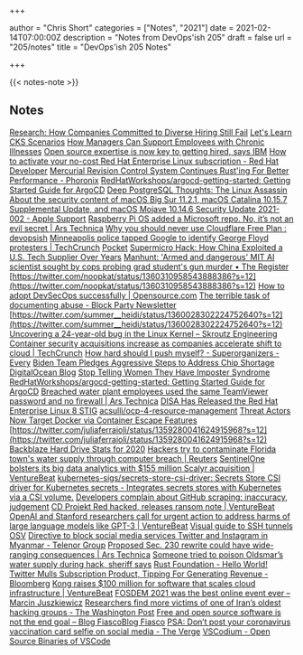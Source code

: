 +++

author = "Chris Short"
categories = ["Notes", "2021"]
date = 2021-02-14T07:00:00Z
description = "Notes from DevOps'ish 205"
draft = false
url = "205/notes"
title = "DevOps'ish 205 Notes"

+++

{{< notes-note >}}

## Notes

[Research: How Companies Committed to Diverse Hiring Still Fail](https://hbr.org/2021/02/research-how-companies-committed-to-diverse-hiring-still-fail)
[Let's Learn CKS Scenarios](https://gumroad.com/l/cksbook)
[How Managers Can Support Employees with Chronic Illnesses](https://hbr.org/2021/02/how-managers-can-support-employees-with-chronic-illnesses)
[Open source expertise is now key to getting hired, says IBM](https://www.businessinsider.com/open-source-ibm-software-developers-programming-2021-2)
[How to activate your no-cost Red Hat Enterprise Linux subscription - Red Hat Developer](https://developers.redhat.com/blog/2021/02/10/how-to-activate-your-no-cost-red-hat-enterprise-linux-subscription/)
[Mercurial Revision Control System Continues Rust'ing For Better Performance - Phoronix](https://www.phoronix.com/scan.php?page=news_item&px=Mercurial-More-Rust-2021)
[RedHatWorkshops/argocd-getting-started: Getting Started Guide for ArgoCD](https://github.com/RedHatWorkshops/argocd-getting-started)
[Deep PostgreSQL Thoughts: The Linux Assassin](https://info.crunchydata.com/blog/deep-postgresql-thoughts-the-linux-assassin)
[About the security content of macOS Big Sur 11.2.1, macOS Catalina 10.15.7 Supplemental Update, and macOS Mojave 10.14.6 Security Update 2021-002 - Apple Support](https://support.apple.com/en-us/HT212177)
[Raspberry Pi OS added a Microsoft repo. No, it’s not an evil secret | Ars Technica](https://arstechnica.com/gadgets/2021/02/raspberry-pi-os-added-a-microsoft-repo-no-its-not-an-evil-secret/)
[Why you should never use Cloudflare Free Plan : devopsish](https://www.reddit.com/r/devopsish/comments/lfhbt6/why_you_should_never_use_cloudflare_free_plan/)
[Minneapolis police tapped Google to identify George Floyd protesters | TechCrunch](https://techcrunch.com/2021/02/06/minneapolis-protests-geofence-warrant/)
[Pocket](https://getpocket.com/my-list)
[Supermicro Hack: How China Exploited a U.S. Tech Supplier Over Years](https://www.bloomberg.com/features/2021-supermicro/)
[Manhunt: 'Armed and dangerous' MIT AI scientist sought by cops probing grad student's gun murder • The Register](https://www.theregister.com/2021/02/12/mit_pan_manhunt/)
[https://twitter.com/noopkat/status/1360310958543888386?s=12](https://twitter.com/noopkat/status/1360310958543888386?s=12)
[How to adopt DevSecOps successfully | Opensource.com](https://opensource.com/article/21/2/devsecops)
[The terrible task of documenting abuse - Block Party Newsletter](https://blog.blockpartyapp.com/p/the-terrible-task-of-documenting)
[https://twitter.com/summer__heidi/status/1360028302224752640?s=12](https://twitter.com/summer__heidi/status/1360028302224752640?s=12)
[Uncovering a 24-year-old bug in the Linux Kernel – Skroutz Engineering](https://engineering.skroutz.gr/blog/uncovering-a-24-year-old-bug-in-the-linux-kernel/)
[Container security acquisitions increase as companies accelerate shift to cloud | TechCrunch](https://techcrunch.com/2021/02/08/container-security-acquisitions-increase-as-companies-accelerate-shift-to-cloud/?guccounter=1)
[How hard should I push myself? - Superorganizers - Every](https://every.to/superorganizers/how-hard-should-i-push-myself)
[Biden Team Pledges Aggressive Steps to Address Chip Shortage](https://www.bloombergquint.com/global-economics/biden-team-pledges-aggressive-steps-to-address-chip-shortage)
[DigitalOcean Blog](https://www.digitalocean.com/blog/welcome-to-navigators/)
[Stop Telling Women They Have Imposter Syndrome](https://hbr.org/2021/02/stop-telling-women-they-have-imposter-syndrome)
[RedHatWorkshops/argocd-getting-started: Getting Started Guide for ArgoCD](https://github.com/RedHatWorkshops/argocd-getting-started)
[Breached water plant employees used the same TeamViewer password and no firewall | Ars Technica](https://arstechnica.com/information-technology/2021/02/breached-water-plant-employees-used-the-same-teamviewer-password-and-no-firewall/)
[DISA Has Released the Red Hat Enterprise Linux 8 STIG](https://www.redhat.com/en/blog/disa-has-released-red-hat-enterprise-linux-8-stig)
[acsulli/ocp-4-resource-management](https://github.com/acsulli/ocp-4-resource-management)
[Threat Actors Now Target Docker via Container Escape Features](https://www.trendmicro.com/en_us/research/21/b/threat-actors-now-target-docker-via-container-escape-features.html)
[https://twitter.com/juliaferraioli/status/1359280041624915968?s=12](https://twitter.com/juliaferraioli/status/1359280041624915968?s=12)
[Backblaze Hard Drive Stats for 2020](https://www.backblaze.com/blog/backblaze-hard-drive-stats-for-2020/)
[Hackers try to contaminate Florida town's water supply through computer breach | Reuters](https://www.reuters.com/article/us-usa-cyber-florida-idUSKBN2A82FV)
[SentinelOne bolsters its big data analytics with $155 million Scalyr acquisition | VentureBeat](https://venturebeat.com/2021/02/09/sentinelone-bolsters-its-big-data-analytics-with-155-million-scalyr-acquisition/)
[kubernetes-sigs/secrets-store-csi-driver: Secrets Store CSI driver for Kubernetes secrets - Integrates secrets stores with Kubernetes via a CSI volume.](https://github.com/kubernetes-sigs/secrets-store-csi-driver)
[Developers complain about GitHub scraping: inaccuracy, judgement](https://www.businessinsider.com/github-scraper-engineers-software-developers-programming-2021-2)
[CD Projekt Red hacked, releases ransom note | VentureBeat](https://venturebeat.com/2021/02/09/cd-projekt-red-hacked-releases-ransom-note/)
[OpenAI and Stanford researchers call for urgent action to address harms of large language models like GPT-3 | VentureBeat](https://venturebeat.com/2021/02/09/openai-and-stanford-researchers-call-for-urgent-action-to-address-harms-of-large-language-models-like-gpt-3/)
[Visual guide to SSH tunnels](https://robotmoon.com/ssh-tunnels/)
[OSV](https://osv.dev/)
[Directive to block social media services Twitter and Instagram in Myanmar - Telenor Group](https://www.telenor.com/directive-to-block-social-media-services-twitter-and-instagram-in-myanmar/)
[Proposed Sec. 230 rewrite could have wide-ranging consequences | Ars Technica](https://arstechnica.com/tech-policy/2021/02/proposed-sec-230-rewrite-could-have-wide-ranging-consequences/)
[Someone tried to poison Oldsmar’s water supply during hack, sheriff says](https://www.tampabay.com/news/pinellas/2021/02/08/someone-tried-to-poison-oldsmars-water-supply-during-hack-sheriff-says/)
[Rust Foundation - Hello World!](https://foundation.rust-lang.org/posts/2021-02-08-hello-world/)
[Twitter Mulls Subscription Product, Tipping For Generating Revenue - Bloomberg](https://www.bloomberg.com/news/articles/2021-02-08/twitter-considers-subscription-fee-for-tweetdeck-unique-content)
[Kong raises $100 million for software that scales cloud infrastructure | VentureBeat](https://venturebeat.com/2021/02/08/kong-raises-100-million-for-software-that-scales-cloud-infrastructure/)
[FOSDEM 2021 was the best online event ever – Marcin Juszkiewicz](https://marcin.juszkiewicz.com.pl/2021/02/08/fosdem-2021-was-the-best-online-event-ever/)
[Researchers find more victims of one of Iran’s oldest hacking groups - The Washington Post](https://www.washingtonpost.com/nation/2021/02/08/researchers-find-more-victims-one-irans-oldest-hacking-groups/)
[Free and open source software is not the end goal – Blog FiascoBlog Fiasco](https://funnelfiasco.com/blog/2021/02/08/free-and-open-source-software-is-not-the-end-goal/)
[PSA: Don’t post your coronavirus vaccination card selfie on social media - The Verge](https://www.theverge.com/2021/2/6/22270400/coronavirus-vaccine-card-selfie-social-media)
[VSCodium - Open Source Binaries of VSCode](https://vscodium.com/)